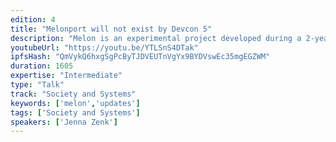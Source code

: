 ```yaml
---
edition: 4
title: "Melonport will not exist by Devcon 5"
description: "Melon is an experimental project developed during a 2-years workshop by Melonport AG. The ambitious endeavor undertaken by the Melon team was to build a decentralized asset management system powered by Ethereum. Mission accomplished. During this talk we'd like to provide a deep insight on our journey building the asset management infrastructure of tomorrow on top of Ethereum. We would also like to unveil Melon v1.0, together with the token economics (Melonomics) and the governance mechanisms of the Melon ecosystem. The token model has never been attempted before and leverages work that Vitalik Buterin and other renowned experts have written about in the past. Similarly, Melon governance system is unique in many aspects and will allow Melonport to step down as sole maintainer of Melon protocol, while ensuring the longevity and integrity of the protocol. This presentation constitutes the first step in the decentralization process of the maintenance of the Melon protocol, as we would like to make a call for applications to the Melon Technical Council (given our skilled governance model, the Devcon audience is the perfect crowd for that matter). Melonport will not exist at this time next year. Our talk will explain how we made this possible."
youtubeUrl: "https://youtu.be/YTLSnS4DTak"
ipfsHash: "QmVykQ6hxgSgPcByTJDVEUTnVgYx9BYDVswEc35mgEGZWM"
duration: 1605
expertise: "Intermediate"
type: "Talk"
track: "Society and Systems"
keywords: ['melon','updates']
tags: ['Society and Systems']
speakers: ['Jenna Zenk']
---
```

